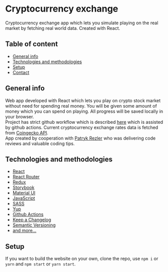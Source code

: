 # Cryptocurrency exchange
Cryptocurrency exchange app which lets you simulate playing on the real market by fetching real world data. Created with React.  


## Table of content
* [General info](#general-info)
* [Technologies and methodologies](#technologies-and-methodologies)
* [Setup](#setup)
* [Contact](#contact)


## General info
Web app developed with React which lets you play on crypto stock market without need for spending real money. You will be given some amount of money which you can spend on playing. All progress will be saved locally in your browser.  
Project has strict github workflow which is described [here](CONTRIBUTION.md) which is assisted by github actions. Current cryptocurrency exchange rates data is fetched from [Coingecko API](https://www.coingecko.com/en/api).  
App created by cooperation with [Patryk Rezler](https://github.com/rezik007) who was delivering code reviews and valuable coding tips.


## Technologies and methodologies
* [React](https://reactjs.org)
* [React Router](https://reactrouter.com)
* [Redux](https://redux.js.org)
* [Storybook](https://storybook.js.org)
* [Material UI](https://mui.com)
* [JavaScript](https://developer.mozilla.org/en-US/docs/Web/JavaScript)
* [SASS](https://sass-lang.com)
* [Yup](https://github.com/jquense/yup)
* [Github Actions](https://github.com/features/actions)
* [Keep a Changelog](https://keepachangelog.com/en/1.0.0)
* [Semantic Versioning](https://semver.org/spec/v2.0.0.html)
* [and more...](package.json)


## Setup
If you want to build the website on your own, clone the repo, use `npm i` or `yarn` and `npm start` or `yarn start`.
